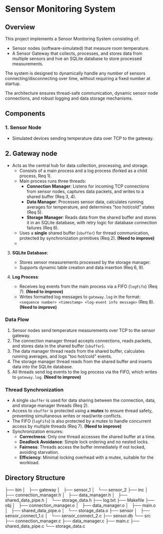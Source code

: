 # Sensor Monitoring System

## Overview 

This project implements a Sensor Monitoring System consisting of:
- Sensor nodes (software-simulated) that measure room temperature.
- A Sensor Gateway that collects, processes, and stores data from multiple sensors and hve an SQLite database to store processed measurements.

The system is designed to dynamically handle any number of sensors connecting/disconnecting over time, without requiring a fixed number at startup.

The architecture ensures thread-safe communication, dynamic sensor node connections, and robust logging and data storage mechanisms.

## Components
### 1. Sensor Node

- Simulated devices sending temperature data over TCP to the gateway.

## 2. Gateway node

- Acts as the central hub for data collection, processing, and storage.
   - Consists of a main process and a log process (forked as a child process, Req 1).
   - Main process runs three threads:
     - **Connection Manager**: Listens for incoming TCP connections from sensor nodes, captures data packets, and writes to a shared buffer (Req 3, 4).
     - **Data Manager**: Processes sensor data, calculates running averages for temperature, and determines "too hot/cold" states (Req 5).
     - **Storage Manager**: Reads data from the shared buffer and stores it in an SQLite database, with retry logic for database connection failures (Req 6).
   - Uses a **single** shared buffer (`sbuffer`) for thread communication, protected by synchronization primitives (Req 2).  **(Need to improve)**
   - 
3. **SQLite Database**:
   - Stores sensor measurements processed by the storage manager.
   - Supports dynamic table creation and data insertion (Req 6, 9).

4. **Log Process**:
   - Receives log events from the main process via a FIFO (`logFifo`) (Req 7).  **(Need to improve)**
   - Writes formatted log messages to `gateway.log` in the format: `<sequence number> <timestamp> <log-event info message>` (Req 8).  **(Need to improve)**

  
### Data Flow
1. Sensor nodes send temperature measurements over TCP to the sensor gateway.
2. The connection manager thread accepts connections, reads packets, and stores data in the shared buffer (`sbuffer`).
3. The data manager thread reads from the shared buffer, calculates running averages, and logs "too hot/cold" events.
4. The storage manager thread reads from the shared buffer and inserts data into the SQLite database.
5. All threads send log events to the log process via the FIFO, which writes to `gateway.log`.  **(Need to improve)**

### Thread Synchronization
- A single `sbuffer` is used for data sharing between the connection, data, and storage manager threads (Req 2).
- Access to `sbuffer` is protected using a **mutex** to ensure thread safety, preventing simultaneous writes or read/write conflicts.
- The FIFO (`logFifo`) is also protected by a mutex to handle concurrent access by multiple threads (Req 7).  **(Need to improve)**
- Synchronization ensures:
  - **Correctness**: Only one thread accesses the shared buffer at a time.
  - **Deadlock Avoidance**: Simple lock ordering and no nested locks.
  - **Fairness**: Threads access the buffer immediately if not locked, avoiding starvation.
  - **Efficiency**: Minimal locking overhead with a mutex, suitable for the workload.

## Directory Structure

├── bin
│   ├── gateway
│   ├── sensor_1
│   └── sensor_2
├── inc
│   ├── connection_manager.h
│   ├── data_manager.h
│   ├── shared_data_pipe.h
│   └── storage_data.h
├── log.txt
├── Makefile
├── obj
│   ├── connection_manager.o
│   ├── data_manager.o
│   ├── main.o
│   ├── shared_data_pipe.o
│   └── storage_data.o
├── sensor
│   ├── sensor_connect_1.c
│   └── sensor_connect_2.c
├── sensor.db
└── src
    ├── connection_manager.c
    ├── data_manager.c
    ├── main.c
    ├── shared_data_pipe.c
    └── storage_data.c


